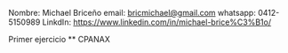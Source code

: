 Nombre: Michael Briceño
email: bricmichael@gmail.com
whatsapp: 0412-5150989
LinkdIn: https://www.linkedin.com/in/michael-brice%C3%B1o/

Primer ejercicio ** CPANAX